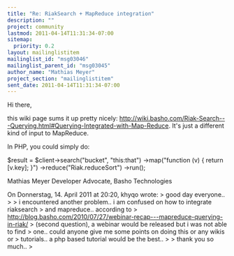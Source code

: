 ```yaml
---
title: "Re: RiakSearch + MapReduce integration"
description: ""
project: community
lastmod: 2011-04-14T11:31:34-07:00
sitemap:
  priority: 0.2
layout: mailinglistitem
mailinglist_id: "msg03046"
mailinglist_parent_id: "msg03045"
author_name: "Mathias Meyer"
project_section: "mailinglistitem"
sent_date: 2011-04-14T11:31:34-07:00
---
```



Hi there,

this wiki page sums it up pretty nicely: 
http://wiki.basho.com/Riak-Search---Querying.html#Querying-Integrated-with-Map-Reduce.
 It's just a different kind of input to MapReduce.

In PHP, you could simply do:

$result = $client-&gt;search("bucket", "this:that")
-&gt;map("function (v) { return [v.key]; }")
-&gt;reduce("Riak.reduceSort")
-&gt;run();

Mathias Meyer
Developer Advocate, Basho Technologies

On Donnerstag, 14. April 2011 at 20:20, khyqo wrote: 
&gt; good day everyone.. 
&gt; 
&gt; i encountered another problem.. i am confused on how to integrate riaksearch 
&gt; and mapreduce.. according to 
&gt; http://blog.basho.com/2010/07/27/webinar-recap---mapreduce-querying-in-riak/ 
&gt; (second question), a webinar would be released but i was not able to find 
&gt; one.. could anyone give me some points on doing this or any wikis or 
&gt; tutorials.. a php based tutorial would be the best.. 
&gt; 
&gt; thank you so much..
&gt; 
 
